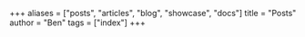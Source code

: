 +++
aliases = ["posts", "articles", "blog", "showcase", "docs"]
title = "Posts"
author = "Ben"
tags = ["index"]
+++
